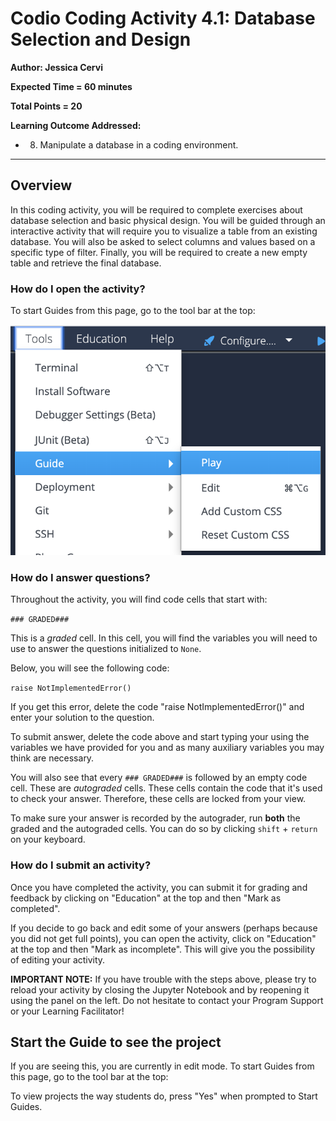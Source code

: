 # Codio Coding Activity 4.1: Database Selection and Design 

**Author: Jessica Cervi**

**Expected Time = 60 minutes**

**Total Points = 20**

**Learning Outcome Addressed:**
- 8. Manipulate a database in a coding environment.


--------

## Overview

In this coding activity, you will be required to complete exercises about database selection and basic physical design. You will be guided through an interactive activity that will require you to visualize a table from an existing database. You will also be asked to select columns and values based on a specific type of filter. Finally, you will be required to create a new empty table and retrieve the final database.

### How do I open the activity?
To start Guides from this page, go to the tool bar at the top:
 
 
 ![.guides/img/playGuide](.guides/img/playGuide.png)

### How do I answer questions?

Throughout the activity, you will find code cells that start with:

`### GRADED###`

This is a *graded* cell. In this cell, you will find the variables you will need to use to answer the questions initialized to `None`. 

Below, you will see the following code:

`raise NotImplementedError()`

If you get this error, delete the code "raise NotImplementedError()" and enter your solution to the question.

To submit answer, delete the code above and start typing your using the variables we have provided for you and as many auxiliary variables you may think are necessary.
 
You will also see that every `### GRADED###` is followed by an empty code cell. These are *autograded* cells. These cells contain the code that it's  used to check your answer.  Therefore, these cells are locked from your view.


To make sure your answer is recorded by the autograder, run **both** the graded and the autograded cells. You can do so by clicking  `shift` + `return` on your keyboard.


### How do I submit an activity?

Once you have completed the activity, you can submit it for grading and feedback  by clicking on "Education" at the top and then "Mark as completed".

If you decide to go back and edit some of your answers (perhaps because you did not get full points), you can open the activity, click on  "Education" at the top and then "Mark 
as incomplete". This will give you the possibility of editing your activity.

**IMPORTANT NOTE:** If you have trouble with the steps above, please try to reload your activity by closing the Jupyter Notebook and by reopening it  using the panel on the left. Do not hesitate to contact your Program Support or your Learning Facilitator!


## Start the Guide to see the project
If you are seeing this, you are currently in edit mode. To start Guides from this page, go to the tool bar at the top:


To view projects the way students do, press "Yes" when prompted to Start Guides.